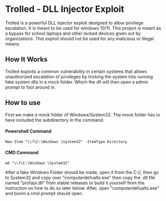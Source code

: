 # Trolled - DLL Injector Exploit


Trolled is a powerful  DLL injector exploit designed to allow privilege escalation. It is meant to be used for windows 10/11. This project is meant as a bypass for school laptops and other locked devices given out by organizations. This exploit should not be used for any malicious or illegal means.

## How It Works

Trolled exploits a common vulnerability in certain systems that allows unauthorized escalation of privileges by tricking the system into running fake system dlls in a mock folder. Which the dll will then open a admin prompt to fool around in.

## How to use
First we make a mock folder of Windows/System32. The mock folder has to have included the subdirectory in the command. 
#### Powershell Command
```
New-Item "\\?\C:\Windows \System32" -ItemType Directory
```

#### CMD Command
```
md "\\?\C:\Windows \System32"
```

After a fake Windows Folder should be made, open it from the C://, then go to System32 and copy over "computerdefualts.exe" then copy the .dll file named "profapi.dll" from stable releases or build it yourself from the instruction on how to do so later below. After, open "computerdefualts.exe" and boom a cmd prompt should open.
